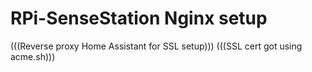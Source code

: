 RPi-SenseStation Nginx setup
============================
(((Reverse proxy Home Assistant for SSL setup)))
(((SSL cert got using acme.sh)))